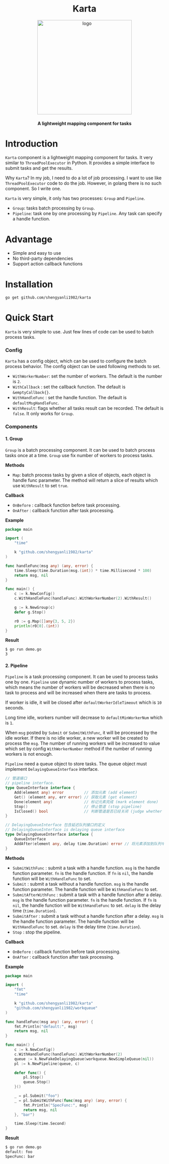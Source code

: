 <div align="center">
	<h1>Karta</h1>
	<img src="assets/logo.png" alt="logo" width="300px">
	<h4>A lightweight mapping component for tasks</h4>
</div>

# Introduction

`Karta` component is a lightweight mapping component for tasks. It very similar to `ThreadPoolExecutor` in Python. It provides a simple interface to submit tasks and get the results.

Why `Karta`? In my job, I need to do a lot of job processing. I want to use like `ThreadPoolExecutor` code to do the job. However, in golang there is no such component. So I write one.

`Karta` is very simple, it only has two processes: `Group` and `Pipeline`.

-   `Group`: tasks batch processing by `Group`.
-   `Pipeline`: task one by one processing by `Pipeline`. Any task can specify a handle function.

# Advantage

-   Simple and easy to use
-   No third-party dependencies
-   Support action callback functions

# Installation

```bash
go get github.com/shengyanli1982/karta
```

# Quick Start

`Karta` is very simple to use. Just few lines of code can be used to batch process tasks.

### Config

`Karta` has a config object, which can be used to configure the batch process behavior. The config object can be used following methods to set.

-   `WithWorkerNumber`: set the number of workers. The default is the number is `2`.
-   `WithCallback` : set the callback function. The default is `&emptyCallback{}`.
-   `WithHandleFunc` : set the handle function. The default is `defaultMsgHandleFunc`.
-   `WithResult`: flags whether all tasks result can be recorded. The default is `false`. It only works for `Group`.

### Components

#### 1. Group

`Group` is a batch processing component. It can be used to batch process tasks once at a time. `Group` use fix number of workers to process tasks.

**Methods**

-   `Map`: batch process tasks by given a slice of objects, each object is handle func parameter. The method will return a slice of results which use `WithResult` to set `true`.

**Callback**

-   `OnBefore` : callback function before task processing.
-   `OnAfter` : callback function after task processing.

**Example**

```go
package main

import (
	"time"

	k "github.com/shengyanli1982/karta"
)

func handleFunc(msg any) (any, error) {
	time.Sleep(time.Duration(msg.(int)) * time.Millisecond * 100)
	return msg, nil
}

func main() {
	c := k.NewConfig()
	c.WithHandleFunc(handleFunc).WithWorkerNumber(2).WithResult()

	g := k.NewGroup(c)
	defer g.Stop()

	r0 := g.Map([]any{3, 5, 2})
	println(r0[0].(int))
}
```

**Result**

```bash
$ go run demo.go
3
```

#### 2. Pipeline

`Pipeline` is a task processing component. It can be used to process tasks one by one. `Pipeline` use dynamic number of workers to process tasks, which means the number of workers will be decreased when there is no task to process and will be increased when there are tasks to process.

If worker is idle, it will be closed after `defaultWorkerIdleTimeout` which is `10` seconds.

Long time idle, workers number will decrease to `defaultMinWorkerNum` which is `1`.

When `msg` posted by `Submit` or `SubmitWithFunc`, it will be processed by the idle worker. If there is no idle worker, a new worker will be created to process the `msg`. The number of running workers will be increased to value which set by config `WithWorkerNumber` method if the number of running workers is not enough.

`Pipeline` need a queue object to store tasks. The queue object must implement `DelayingQueueInterface` interface.

```go
// 管道接口
// pipeline interface.
type QueueInterface interface {
	Add(element any) error         // 添加元素 (add element)
	Get() (element any, err error) // 获取元素 (get element)
	Done(element any)              // 标记元素完成 (mark element done)
	Stop()                         // 停止管道 (stop pipeline)
	IsClosed() bool                // 判断管道是否已经关闭 (judge whether pipeline is closed)
}

// DelayingQueueInterface 包含延迟队列接口的定义
// DelayingQueueInterface is delaying queue interface
type DelayingQueueInterface interface {
	QueueInterface
	AddAfter(element any, delay time.Duration) error // 将元素添加到队列中，并在指定的延迟后立即可用 (add an element to the queue, making it available after the specified delay)
}
```

**Methods**

-   `SubmitWithFunc` : submit a task with a handle function. `msg` is the handle function parameter. `fn` is the handle function. If `fn` is `nil`, the handle function will be `WithHandleFunc` to set.
-   `Submit` : submit a task without a handle function. `msg` is the handle function parameter. The handle function will be `WithHandleFunc` to set.
-   `SubmitAfterWithFunc` : submit a task with a handle function after a delay. `msg` is the handle function parameter. `fn` is the handle function. If `fn` is `nil`, the handle function will be `WithHandleFunc` to set. `delay` is the delay time (`time.Duration`).
-   `SubmitAfter` : submit a task without a handle function after a delay. `msg` is the handle function parameter. The handle function will be `WithHandleFunc` to set. `delay` is the delay time (`time.Duration`).
-   `Stop` : stop the pipeline.

**Callback**

-   `OnBefore` : callback function before task processing.
-   `OnAfter` : callback function after task processing.

**Example**

```go
package main

import (
	"fmt"
	"time"

	k "github.com/shengyanli1982/karta"
	"github.com/shengyanli1982/workqueue"
)

func handleFunc(msg any) (any, error) {
	fmt.Println("default:", msg)
	return msg, nil
}

func main() {
	c := k.NewConfig()
	c.WithHandleFunc(handleFunc).WithWorkerNumber(2)
	queue := k.NewFakeDelayingQueue(workqueue.NewSimpleQueue(nil))
	pl := k.NewPipeline(queue, c)

	defer func() {
		pl.Stop()
		queue.Stop()
	}()

	_ = pl.Submit("foo")
	_ = pl.SubmitWithFunc(func(msg any) (any, error) {
		fmt.Println("SpecFunc:", msg)
		return msg, nil
	}, "bar")

	time.Sleep(time.Second)
}
```

**Result**

```bash
$ go run demo.go
default: foo
SpecFunc: bar
```
